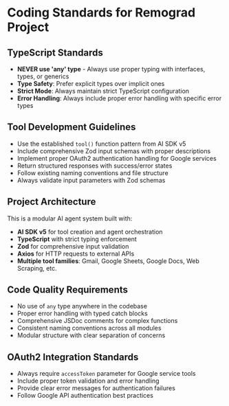 # Coding Standards for Remograd Project

## TypeScript Standards
- **NEVER use 'any' type** - Always use proper typing with interfaces, types, or generics
- **Type Safety**: Prefer explicit types over implicit ones
- **Strict Mode**: Always maintain strict TypeScript configuration
- **Error Handling**: Always include proper error handling with specific error types

## Tool Development Guidelines
- Use the established `tool()` function pattern from AI SDK v5
- Include comprehensive Zod input schemas with proper descriptions
- Implement proper OAuth2 authentication handling for Google services
- Return structured responses with success/error states
- Follow existing naming conventions and file structure
- Always validate input parameters with Zod schemas

## Project Architecture
This is a modular AI agent system built with:
- **AI SDK v5** for tool creation and agent orchestration
- **TypeScript** with strict typing enforcement
- **Zod** for comprehensive input validation
- **Axios** for HTTP requests to external APIs
- **Multiple tool families**: Gmail, Google Sheets, Google Docs, Web Scraping, etc.

## Code Quality Requirements
- No use of `any` type anywhere in the codebase
- Proper error handling with typed catch blocks
- Comprehensive JSDoc comments for complex functions
- Consistent naming conventions across all modules
- Modular structure with clear separation of concerns

## OAuth2 Integration Standards
- Always require `accessToken` parameter for Google service tools
- Include proper token validation and error handling
- Provide clear error messages for authentication failures
- Follow Google API authentication best practices